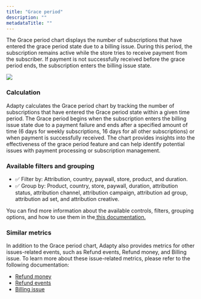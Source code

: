 ```yaml
---
title: "Grace period"
description: ""
metadataTitle: ""
---
```


The Grace period chart displays the number of subscriptions that have entered the grace period state due to a billing issue. During this period, the subscription remains active while the store tries to receive payment from the subscriber. If payment is not successfully received before the grace period ends, the subscription enters the billing issue state.


<div style={{ textAlign: 'center' }}>
  <img 
    src="https://files.readme.io/06bb222-CleanShot_2023-07-11_at_15.20.452x.png" 
    style={{ width: '700px', border: '1px solid grey' }}
  />
</div>





### Calculation

Adapty calculates the Grace period chart by tracking the number of subscriptions that have entered the Grace period state within a given time period. The Grace period begins when the subscription enters the billing issue state due to a payment failure and ends after a specified amount of time (6 days for weekly subscriptions, 16 days for all other subscriptions) or when payment is successfully received. The chart provides insights into the effectiveness of the grace period feature and can help identify potential issues with payment processing or subscription management.

### Available filters and grouping

- ✅ Filter by: Attribution, country, paywall, store, product, and duration. 
- ✅ Group by: Product, country, store, paywall, duration, attribution status, attribution channel, attribution campaign, attribution ad group, attribution ad set, and attribution creative.

You can find more information about the available controls, filters, grouping options, and how to use them in the[ this documentation.](https://docs.adapty.io/docs/controls-filters-grouping-compare-proceeds)

### Similar metrics

In addition to the Grace period chart, Adapty also provides metrics for other issues-related events, such as Refund events, Refund money, and Billing issue. To learn more about these issue-related metrics, please refer to the following documentation:

- [Refund money](https://docs.adapty.io/docs/new-trials)
- [Refund events](https://docs.adapty.io/docs/active-trials)
- [Billing issue](https://docs.adapty.io/docs/billing-issue)